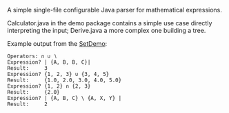 
A simple single-file configurable Java parser for mathematical expressions.

Calculator.java in the demo package contains a simple use case directly interpreting the input; Derive.java a more complex one building a tree. 

Example output from the [SetDemo](main/java/net/tidej/expressionparser/demo/SetDemo.java):

```
Operators: ∩ ∪ ∖
Expression? | {A, B, B, C}|
Result:     3
Expression? {1, 2, 3} ∪ {3, 4, 5} 
Result:     {1.0, 2.0, 3.0, 4.0, 5.0}
Expression? {1, 2} ∩ {2, 3} 
Result:     {2.0}
Expression? | {A, B, C} \ {A, X, Y} |
Result:     2
```
